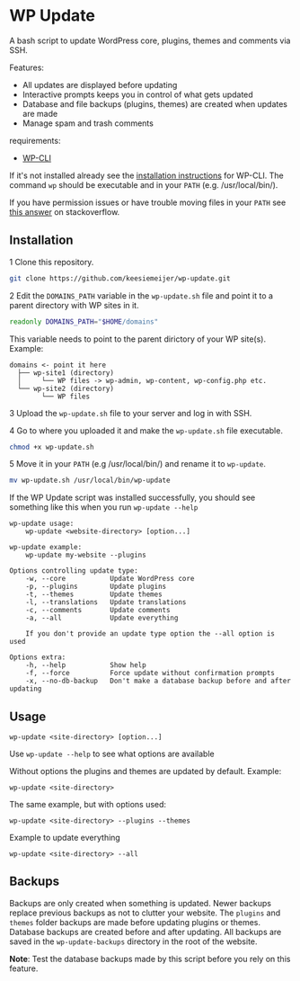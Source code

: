 # WP Update

A bash script to update WordPress core, plugins, themes and comments via SSH.

Features:

* All updates are displayed before updating
* Interactive prompts keeps you in control of what gets updated
* Database and file backups (plugins, themes) are created when updates are made
* Manage spam and trash comments

requirements:

* [WP-CLI](http://wp-cli.org/)

If it's not installed already see the [installation instructions](http://wp-cli.org/#installing) for WP-CLI. The command `wp` should be executable and in your `PATH` (e.g. /usr/local/bin/). 

If you have permission issues or have trouble moving files in your `PATH` see [this answer](https://stackoverflow.com/a/14650235) on stackoverflow.

## Installation

1 Clone this repository.

```bash
git clone https://github.com/keesiemeijer/wp-update.git
```

2 Edit the `DOMAINS_PATH` variable in the `wp-update.sh` file and point it to a parent directory with WP sites in it.

```bash
readonly DOMAINS_PATH="$HOME/domains"
```

This variable needs to point to the parent dirictory of your WP site(s).
Example:

```
domains <- point it here 
  ├── wp-site1 (directory)
  │     └── WP files -> wp-admin, wp-content, wp-config.php etc.
  └── wp-site2 (directory)
        └── WP files
```

3 Upload the `wp-update.sh` file to your server and log in with SSH.

4 Go to where you uploaded it and make the `wp-update.sh` file executable.

```bash
chmod +x wp-update.sh
```

5 Move it in your `PATH` (e.g /usr/local/bin/) and rename it to `wp-update`.

```bash
mv wp-update.sh /usr/local/bin/wp-update
```
If the WP Update script was installed successfully, you should see something like this when you run `wp-update --help`

```
wp-update usage:
	wp-update <website-directory> [option...]

wp-update example:
	wp-update my-website --plugins

Options controlling update type:
	-w, --core           Update WordPress core
	-p, --plugins        Update plugins
	-t, --themes         Update themes
	-l, --translations   Update translations
	-c, --comments       Update comments
	-a, --all            Update everything

	If you don't provide an update type option the --all option is used

Options extra:
	-h, --help           Show help
	-f, --force          Force update without confirmation prompts
	-x, --no-db-backup   Don't make a database backup before and after updating
```

## Usage

```
wp-update <site-directory> [option...]
```

Use `wp-update --help` to see what options are available

Without options the plugins and themes are updated by default.
Example:

```
wp-update <site-directory>
```

The same example, but with options used:

```
wp-update <site-directory> --plugins --themes
```

Example to update everything

```
wp-update <site-directory> --all
```

## Backups

Backups are only created when something is updated. Newer backups replace previous backups as not to clutter your website. The `plugins` and `themes` folder backups are made before updating plugins or themes. Database backups are created before and after updating. All backups are saved in the `wp-update-backups` directory in the root of the website.

**Note**: Test the database backups made by this script before you rely on this feature.